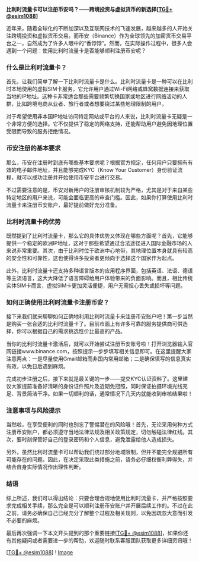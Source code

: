 **比利时流量卡可以注册币安吗？——跨境投资与虚拟货币的新选择[[TG💪+ @esim1088](https://t.me/s/esim1088)]**

近年来，随着全球化的不断加深以及互联网技术的飞速发展，越来越多的人开始关注跨境投资和虚拟货币交易。而币安（Binance）作为全球领先的加密货币交易平台之一，自然成为了许多人眼中的“香饽饽”。然而，在实际操作过程中，很多人会遇到一个问题：使用比利时流量卡是否能够顺利注册币安呢？

### 什么是比利时流量卡？

首先，让我们简单了解一下比利时流量卡是什么。比利时流量卡是一种可以在比利时本地使用的虚拟SIM卡服务，它允许用户通过Wi-Fi网络或蜂窝数据连接来获取当地的IP地址。这种卡非常适合那些需要频繁切换国家或地区进行网络活动的人群，比如跨境电商从业者、旅行者或者想要绕过某些地理限制的用户。

对于希望使用非本国IP地址访问特定网站或平台的人来说，比利时流量卡无疑是一个非常方便的选择。它不仅提供了稳定的网络支持，还能帮助用户避免因地理位置受限而导致的服务拒绝情况。

### 币安注册的基本要求

那么，币安在注册时到底有哪些基本要求呢？根据官方规定，任何用户只要拥有有效的电子邮件地址，并且能够完成KYC（Know Your Customer）身份验证流程，就可以成功注册并开始使用币安平台进行交易。

不过需要注意的是，币安对新用户的注册审核机制较为严格，尤其是对于来自某些特定地区的用户来说，可能会面临更高的审查门槛。因此，如果你打算使用比利时流量卡来注册币安账户，最好提前做好充分准备。

### 比利时流量卡的优势

既然提到了比利时流量卡，那么它的具体优势又体现在哪些方面呢？首先，它能够提供一个稳定的欧洲IP地址，这对于那些希望通过合法途径进入国际金融市场的人来说非常重要。其次，由于比利时位于欧洲中心地带，其地理位置本身就具有较高的安全性和可靠性，这也使得许多投资者更倾向于选择这个国家作为起点。

此外，比利时流量卡还支持多种语言版本的应用程序界面，包括英语、法语、德语等主流语言，这大大降低了语言障碍给用户体验带来的负面影响。而且，相比传统实体SIM卡而言，虚拟SIM卡更加灵活便捷，用户无需担心丢失或损坏等问题。

### 如何正确使用比利时流量卡注册币安？

接下来我们就来聊聊如何正确地利用比利时流量卡来注册币安账户吧！第一步当然是购买一张合适的比利时流量卡了。目前市面上有许多可靠的服务提供商可供选择，你可以根据自己的需求挑选性价比最高的产品。

当你的比利时流量卡激活后，就可以开始尝试注册币安账号啦！打开浏览器输入官网链接www.binance.com，按照提示一步步填写相关信息即可。在这里提醒大家注意两点：一是尽量使用Gmail邮箱而非国内常用邮箱；二是确保填写的信息真实有效，以免日后遇到麻烦。

完成初步注册之后，接下来就是最关键的一步——提交KYC认证资料了。这里建议大家提前准备好清晰的身份证件照片及近期免冠照，同时保证拍摄环境光线充足、背景简洁干净。如果一切顺利的话，通常情况下几天内就能收到审核结果啦！

### 注意事项与风险提示

当然啦，在享受便利的同时也别忘了警惕潜在的风险哦！首先，无论采用何种方式注册币安账户，都必须遵守当地法律法规及相关政策规定，切勿触碰法律红线。其次，要时刻保管好自己的登录密码和个人信息，避免泄露给他人造成损失。

另外，虽然比利时流量卡可以帮助我们绕过部分地域限制，但并不能完全规避所有可能存在的问题。因此，在决定采取此类措施之前，请务必仔细权衡利弊得失，并结合自身实际情况作出理性判断。

### 结语

综上所述，我们可以得出结论：只要合理合规地使用比利时流量卡，并严格按照要求完成相关手续，那么完全是可以顺利注册币安账户并开展后续工作的。不过在此之前，请务必确保自己已经充分了解整个过程及相关规则，以免因疏忽大意而引发不必要的麻烦。

最后再次强调一下本文开头提到的那个重要链接[[TG💪+ @esim1088](https://t.me/s/esim1088)]，如果你还有其他疑问或者需要进一步的帮助，欢迎随时联系客服团队获取更多详细资讯哦！

[[TG💪+ @esim1088](https://t.me/s/esim1088)] ! [Image](https://i.postimg.cc/4NQfJmqS/Snipaste-2025-05-13-00-14-12.png)